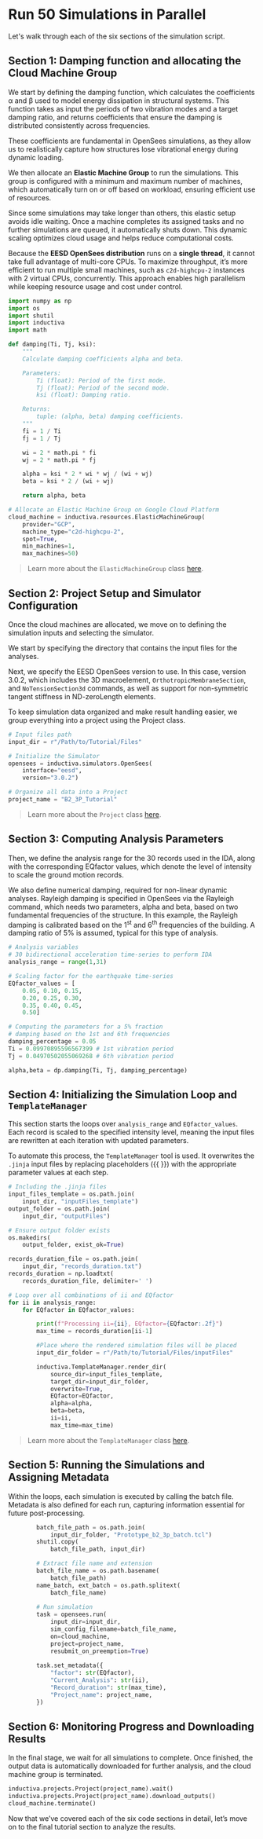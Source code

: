 # Run 50 Simulations in Parallel
Let's walk through each of the six sections of the simulation script.

## Section 1: Damping function and allocating the Cloud Machine Group

We start by defining the damping function, which calculates the coefficients α
and β used to model energy dissipation in structural systems.
This function takes as input the periods of two vibration modes and a target
damping ratio, and returns coefficients that ensure the damping is distributed
consistently across frequencies.

These coefficients are fundamental in OpenSees simulations, as they allow us to
realistically capture how structures lose vibrational energy during dynamic loading.

We then allocate an **Elastic Machine Group** to run the simulations. This group is configured with a minimum and maximum 
number of machines, which automatically turn on or off based on workload, ensuring efficient use of resources.

Since some simulations may take longer than others, this elastic setup avoids idle waiting. Once a machine completes its assigned 
tasks and no further simulations are queued, it automatically shuts down. This dynamic scaling optimizes cloud usage and helps reduce computational costs.

Because the **EESD OpenSees distribution** runs on a **single thread**, it cannot take full advantage of multi-core CPUs. 
To maximize throughput, it’s more efficient to run multiple small machines, such as `c2d-highcpu-2` instances with 2 virtual 
CPUs, concurrently. This approach enables high parallelism while keeping resource usage and cost under control.

```python
import numpy as np
import os
import shutil
import inductiva
import math

def damping(Ti, Tj, ksi):
    """
    Calculate damping coefficients alpha and beta.

    Parameters:
        Ti (float): Period of the first mode.
        Tj (float): Period of the second mode.
        ksi (float): Damping ratio.

    Returns:
        tuple: (alpha, beta) damping coefficients.
    """
    fi = 1 / Ti
    fj = 1 / Tj

    wi = 2 * math.pi * fi
    wj = 2 * math.pi * fj

    alpha = ksi * 2 * wi * wj / (wi + wj)
    beta = ksi * 2 / (wi + wj)

    return alpha, beta

# Allocate an Elastic Machine Group on Google Cloud Platform
cloud_machine = inductiva.resources.ElasticMachineGroup(
    provider="GCP",
    machine_type="c2d-highcpu-2",
    spot=True,
    min_machines=1,
    max_machines=50)
```

> Learn more about the `ElasticMachineGroup` class [here](https://inductiva.ai/guides/how-it-works/machines/computational_resources/elasticgroup_class).

## Section 2: Project Setup and Simulator Configuration
Once the cloud machines are allocated, we move on to defining the simulation inputs and selecting the simulator.

We start by specifying the directory that contains the input files for the analyses.

Next, we specify the EESD OpenSees version to use. In this case, version 3.0.2, which includes the 3D macroelement, `OrthotropicMembraneSection`, and `NoTensionSection3d` commands, as well as support for non-symmetric tangent stiffness in 
ND-zeroLength elements.

To keep simulation data organized and make result handling easier, we group everything into a project using the Project class.

```python
# Input files path
input_dir = r"/Path/to/Tutorial/Files"

# Initialize the Simulator
opensees = inductiva.simulators.OpenSees(
    interface="eesd",
    version="3.0.2")

# Organize all data into a Project
project_name = "B2_3P_Tutorial"
```

> Learn more about the `Project` class [here](https://inductiva.ai/guides/scale-up/projects/projects).

## Section 3: Computing Analysis Parameters
Then, we define the analysis range for the 30 records used in the IDA, along with the corresponding EQfactor values, which denote 
the level of intensity to scale the ground motion records.

We also define numerical damping, required for non-linear dynamic analyses. Rayleigh damping is specified in OpenSees via the 
Rayleigh command, which needs two parameters, alpha and beta, based on two fundamental frequencies of the structure. In this example, 
the Rayleigh damping is calibrated based on the 1<sup>st</sup> and 6<sup>th</sup> frequencies of the building. A damping ratio of 5% 
is assumed, typical for this type of analysis.

```python
# Analysis variables
# 30 bidirectional acceleration time-series to perform IDA
analysis_range = range(1,31)

# Scaling factor for the earthquake time-series
EQfactor_values = [
    0.05, 0.10, 0.15,
    0.20, 0.25, 0.30,
    0.35, 0.40, 0.45,
    0.50]

# Computing the parameters for a 5% fraction
# damping based on the 1st and 6th frequencies
damping_percentage = 0.05
Ti = 0.09970895596567399 # 1st vibration period
Tj = 0.04970502055069268 # 6th vibration period

alpha,beta = dp.damping(Ti, Tj, damping_percentage)
```

## Section 4: Initializing the Simulation Loop and `TemplateManager`
This section starts the loops over `analysis_range` and `EQfactor_values`. Each record is scaled to the specified intensity level, 
meaning the input files are rewritten at each iteration with updated parameters.

To automate this process, the `TemplateManager` tool is used. It overwrites the `.jinja` input files by replacing placeholders ({{ }}) 
with the appropriate parameter values at each step.

```python
# Including the .jinja files
input_files_template = os.path.join(
    input_dir, "inputFiles_template")
output_folder = os.path.join(
    input_dir, "outputFiles")

# Ensure output folder exists
os.makedirs(
    output_folder, exist_ok=True)

records_duration_file = os.path.join(
    input_dir, "records_duration.txt")
records_duration = np.loadtxt(
    records_duration_file, delimiter=' ')

# Loop over all combinations of ii and EQfactor
for ii in analysis_range:
    for EQfactor in EQfactor_values:

        print(f"Processing ii={ii}, EQfactor={EQfactor:.2f}")
        max_time = records_duration[ii-1]

        #Place where the rendered simulation files will be placed
        input_dir_folder = r"/Path/to/Tutorial/Files/inputFiles"

        inductiva.TemplateManager.render_dir(
            source_dir=input_files_template,
            target_dir=input_dir_folder,
            overwrite=True,
            EQfactor=EQfactor,
            alpha=alpha,
            beta=beta,
            ii=ii,
            max_time=max_time)
```

> Learn more about the `TemplateManager` class [here](https://inductiva.ai/guides/scale-up/parallel-simulations/templating).

## Section 5: Running the Simulations and Assigning Metadata
Within the loops, each simulation is executed by calling the batch file. Metadata is also defined for each run, capturing 
information essential for future post-processing.

```python
        batch_file_path = os.path.join(
            input_dir_folder, "Prototype_b2_3p_batch.tcl")
        shutil.copy(
            batch_file_path, input_dir)

        # Extract file name and extension
        batch_file_name = os.path.basename(
            batch_file_path)
        name_batch, ext_batch = os.path.splitext(
            batch_file_name)
        
        # Run simulation
        task = opensees.run(
            input_dir=input_dir,
            sim_config_filename=batch_file_name,
            on=cloud_machine,
            project=project_name,
            resubmit_on_preemption=True)
        
        task.set_metadata({
            "factor": str(EQfactor),
            "Current_Analysis": str(ii),
            "Record_duration": str(max_time),
            "Project_name": project_name,
        })
```

## Section 6: Monitoring Progress and Downloading Results
In the final stage, we wait for all simulations to complete. Once finished, the output data is automatically downloaded for 
further analysis, and the cloud machine group is terminated.

```python
inductiva.projects.Project(project_name).wait()
inductiva.projects.Project(project_name).download_outputs()
cloud_machine.terminate()
```

Now that we’ve covered each of the six code sections in detail, let’s move on to the final tutorial section to analyze the results.